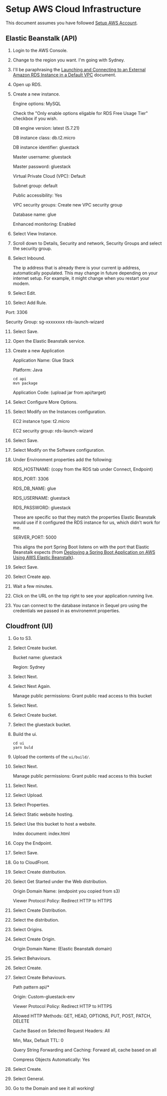 # Setup AWS Cloud Infrastructure 

This document assumes you have followed [Setup AWS Account](./SetupAWSAccount.md).

## Elastic Beanstalk (API)

1. Login to the AWS Console.

2. Change to the region you want. I'm going with Sydney.

3. I'll be paraphrasing the [Launching and Connecting to an External Amazon RDS Instance in a Default VPC](https://docs.aws.amazon.com/elasticbeanstalk/latest/dg/AWSHowTo.RDS.html#rds-external-defaultvpc) document.

4. Open up RDS.

5. Create a new instance.

   Engine options: MySQL

   Check the "Only enable options eligable for RDS Free Usage Tier" checkbox if you wish.

   DB engine version: latest (5.7.21)

   DB instance class: db.t2.micro

   DB instance identifier: gluestack

   Master username: gluestack

   Master password: gluestack

   Virtual Private Cloud (VPC): Default

   Subnet group: default

   Public accessibility: Yes

   VPC security groups: Create new VPC security group

   Database name: glue

   Enhanced monitoring: Enabled

6. Select View Instance.

7. Scroll down to Details, Security and network, Security Groups and select the security group.

8. Select Inbound.

   The ip address that is already there is your current ip address, automatically populated. This may change in future depending on your internet setup. For example, it might change when you restart your modem.

9. Select Edit.

10. Select Add Rule.

   Port: 3306

   Security Group: sg-xxxxxxxx rds-launch-wizard

11. Select Save.

12. Open the Elastic Beanstalk service.

13. Create a new Application

    Application Name: Glue Stack

    Platform: Java

    ```
    cd api
    mvn package
    ```

    Application Code: (upload jar from api/target)

14. Select Configure More Options.

15. Select Modify on the Instances configuration.

    EC2 instance type: t2.micro

    EC2 security group: rds-launch-wizard

16. Select Save.

17. Select Modify on the Software configuration.

18. Under Environment properties add the following:

    RDS_HOSTNAME: (copy from the RDS tab under Connect, Endpoint)

    RDS_PORT: 3306

    RDS_DB_NAME: glue

    RDS_USERNAME: gluestack

    RDS_PASSWORD: gluestack

    These are specific so that they match the properties Elastic Beanstalk would use if it configured the RDS instance for us, which didn't work for me.

    SERVER_PORT: 5000

    This aligns the port Spring Boot listens on with the port that Elastic Beanstalk expects (from [Deploying a Spring Boot Application on AWS Using AWS Elastic Beanstalk](https://aws.amazon.com/blogs/devops/deploying-a-spring-boot-application-on-aws-using-aws-elastic-beanstalk/)).

19. Select Save.

20. Select Create app.

21. Wait a few minutes.

22. Click on the URL on the top right to see your application running live.

23. You can connect to the database instance in Sequel pro using the credentials we passed in as environemnt properties.

## Cloudfront (UI)

1. Go to S3.

2. Select Create bucket.

   Bucket name: gluestack

   Region: Sydney

3. Select Next.

4. Select Next Again.

   Manage public permissions: Grant public read access to this bucket

5. Select Next.

6. Select Create bucket.

7. Select the gluestack bucket.

8. Build the ui.

    ```
    cd ui
    yarn buld
    ```

8. Upload the contents of the `ui/build/`.

9. Select Next.

   Manage public permissions: Grant public read access to this bucket

10. Select Next.

11. Select Upload.

12. Select Properties.

13. Select Static website hosting.

14. Select Use this bucket to host a website.

    Index document: index.html

15. Copy the Endpoint.

16. Select Save.

17. Go to CloudFront.

18. Select Create distribution.

19. Select Get Started under the Web distribution.

    Origin Domain Name: (endpoint you copied from s3)

    Viewer Protocol Policy: Redirect HTTP to HTTPS

20. Select Create Distribution.

21. Select the distribution.

22. Select Origins.

23. Select Create Origin.

    Origin Domain Name: (Elastic Beanstalk domain)

24. Select Behaviours.

25. Select Create.

26. Select Create Behaviours.

    Path pattern api/*

    Origin: Custom-gluestack-env

    Viewer Protocol Policy: Redirect HTTP to HTTPS 

    Allowed HTTP Methods: GET, HEAD, OPTIONS, PUT, POST, PATCH, DELETE

    Cache Based on Selected Request Headers: All

    Min, Max, Default TTL: 0

    Query String Forwarding and Caching: Forward all, cache based on all

    Compress Objects Automatically: Yes

27. Select Create.

28. Select General.

29. Go to the Domain and see it all working!